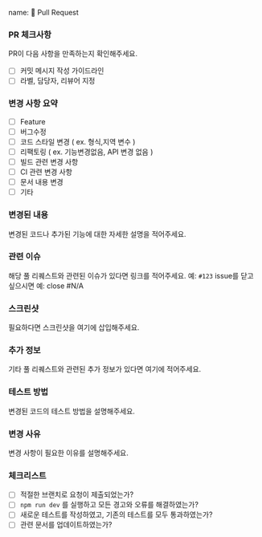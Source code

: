 name: 🚀 Pull Request

### PR 체크사항
PR이 다음 사항을 만족하는지 확인해주세요.

- [ ] 커밋 메시지 작성 가이드라인
- [ ] 라벨, 담당자, 리뷰어 지정

### 변경 사항 요약
- [ ] Feature
- [ ] 버그수정
- [ ] 코드 스타일 변경 ( ex. 형식,지역 변수 )
- [ ] 리팩토링 ( ex. 기능변경없음, API 변경 없음 )
- [ ] 빌드 관련 변경 사항
- [ ] CI 관련 변경 사항
- [ ] 문서 내용 변경
- [ ] 기타

### 변경된 내용
변경된 코드나 추가된 기능에 대한 자세한 설명을 적어주세요.

### 관련 이슈
해당 풀 리퀘스트와 관련된 이슈가 있다면 링크를 적어주세요. 예: `#123`
issue를 닫고 싶으시면 예: close #N/A

### 스크린샷
필요하다면 스크린샷을 여기에 삽입해주세요.

### 추가 정보
기타 풀 리퀘스트와 관련된 추가 정보가 있다면 여기에 적어주세요.

### 테스트 방법
변경된 코드의 테스트 방법을 설명해주세요.

### 변경 사유
변경 사항이 필요한 이유를 설명해주세요.

### 체크리스트
- [ ] 적절한 브랜치로 요청이 제출되었는가?
- [ ] `npm run dev` 를 실행하고 모든 경고와 오류를 해결하였는가?
- [ ] 새로운 테스트를 작성하였고, 기존의 테스트를 모두 통과하였는가?
- [ ] 관련 문서를 업데이트하였는가?
